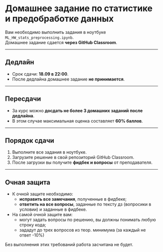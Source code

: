 # Домашнее задание по статистике и предобработке данных

Вам необходимо выполнить задания в ноутбуке `ML_HW_stats_preprocessing.ipynb`.  
Домашнее задание сдается **через GitHub Classroom**.

---

## Дедлайн
- Срок сдачи: **18.09 в 22:00**.  
- После дедлайна домашнее задание **не принимается**.  

---

## Пересдачи
- За курс можно **досдать не более 3 домашних заданий после дедлайна**.  
- В этом случае максимальная оценка составляет **60% баллов**.  

---

## Порядок сдачи
1. Выполните все задания в ноутбуке.  
2. Загрузите решение в свой репозиторий GitHub Classroom.  
3. После загрузки вы получите **фидбек и вопросы** от преподавателя.  

---

## Очная защита
- К очной защите необходимо:  
  - **исправить все замечания**, полученные в фидбеке;  
  - **ответить на все вопросы**, заданные по тексту дз (вопросики в условии) и заданные в фидбеке.
- На самой очной защите вам:
  - могут задать вопросы по решению, вы должны понимать любую строку кода;
  - зададут до трех вопросов из теор. минимума (за каждый не ответ -10%)

Без выполнения этих требований работа засчитана не будет.  
